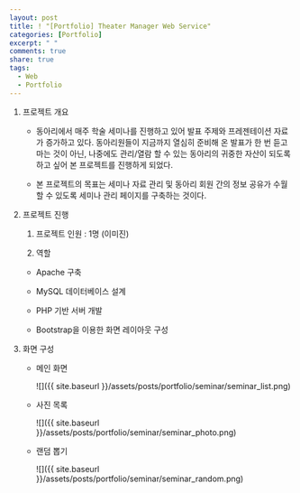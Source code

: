 ```yaml
---
layout: post
title: ! "[Portfolio] Theater Manager Web Service"
categories: [Portfolio]
excerpt: " "
comments: true
share: true
tags:
  - Web
  - Portfolio
---
```


1. 프로젝트 개요

   - 동아리에서 매주 학술 세미나를 진행하고 있어 발표 주제와 프레젠테이션 자료가 증가하고 있다. 동아리원들이 지금까지  열심히 준비해 온 발표가 한 번 듣고 마는 것이 아닌, 나중에도 관리/열람 할 수 있는 동아리의 귀중한 자산이 되도록 하고 싶어 본 프로젝트를 진행하게 되었다.

   - 본 프로젝트의 목표는 세미나 자료 관리 및 동아리 회원 간의 정보 공유가 수월할 수 있도록 세미나 관리 페이지를 구축하는 것이다.

2. 프로젝트 진행

   1) 프로젝트 인원 : 1명 (이미진)

   2) 역할

   - Apache 구축

   - MySQL 데이터베이스 설계

   - PHP 기반 서버 개발

   - Bootstrap을 이용한 화면 레이아웃 구성

3. 화면 구성

   - 메인 화면

     ![]({{ site.baseurl }}/assets/posts/portfolio/seminar/seminar_list.png)

   - 사진 목록

     ![]({{ site.baseurl }}/assets/posts/portfolio/seminar/seminar_photo.png)

   - 랜덤 뽑기

     ![]({{ site.baseurl }}/assets/posts/portfolio/seminar/seminar_random.png)

